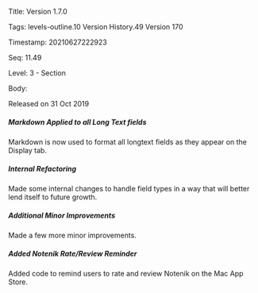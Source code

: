Title:  Version 1.7.0

Tags:   levels-outline.10 Version History.49 Version 170

Timestamp: 20210627222923

Seq:    11.49

Level:  3 - Section

Body: 

Released on 31 Oct 2019
 
##### Markdown Applied to all Long Text fields

Markdown is now used to format all longtext fields as they appear on the Display tab.

 
##### Internal Refactoring

Made some internal changes to handle field types in a way that will better lend itself to future growth. 

 
##### Additional Minor Improvements

Made a few more minor improvements. 

 
##### Added Notenik Rate/Review Reminder

Added code to remind users to rate and review Notenik on the Mac App Store.
